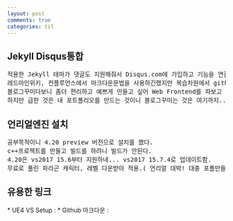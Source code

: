 ```yaml
---
layout: post
comments: true
categories: til
---
```

<h2>Jekyll Disqus통합</h2>
<pre>
적용한 Jekyll 테마가 댓글도 지원해줘서 Disqus.com에 가입하고 기능을 연결해봤다. ( 무료, 광고들어감 )
레드마인위키, 컨플루언스에서 마크다운문법을 사용하긴했지만 복습차원에서 github의 마크다운문서 정독했다.
블로그꾸미다보니 좀더 편리하고 예쁘게 만들고 싶어 Web Frontend를 파보고 싶긴했다.
하지만 급한 것은 내 포트폴리오를 만드는 것이니 블로그꾸미는 것은 여기까지...
</pre>

<h2>언리얼엔진 설치</h2>
<pre>
공부목적이니 4.20 preview 버전으로 설치를 했다.
c++프로젝트를 만들고 빌드를 하려니 빌드가 안된다. 
4.20은 vs2017 15.6부터 지원하네... vs2017 15.7.4로 업데이트함.
무료로 풀린 파라곤 캐릭터, 레벨 다운받아 적용.( 언리얼 대박! 대충 포폴만들어도 퀄리티있어보일듯. )
</pre>

<h2>유용한 링크</h2>
* UE4 VS Setup : <http://api.unrealengine.com/KOR/Programming/Development/VisualStudioSetup/index.html>
* Github 마크다운 : <https://guides.github.com/features/mastering-markdown/>
